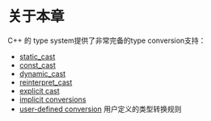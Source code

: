 # 关于本章

C++ 的 type system提供了非常完备的type conversion支持：

- [static_cast](https://en.cppreference.com/w/cpp/language/static_cast) 
- [const_cast](https://en.cppreference.com/w/cpp/language/const_cast)
- [dynamic_cast](https://en.cppreference.com/w/cpp/language/dynamic_cast)
- [reinterpret_cast](https://en.cppreference.com/w/cpp/language/reinterpret_cast)
- [explicit cast](https://en.cppreference.com/w/cpp/language/explicit_cast)
- [implicit conversions](https://en.cppreference.com/w/cpp/language/implicit_cast)
- [user-defined conversion](https://en.cppreference.com/w/cpp/language/cast_operator) 用户定义的类型转换规则



